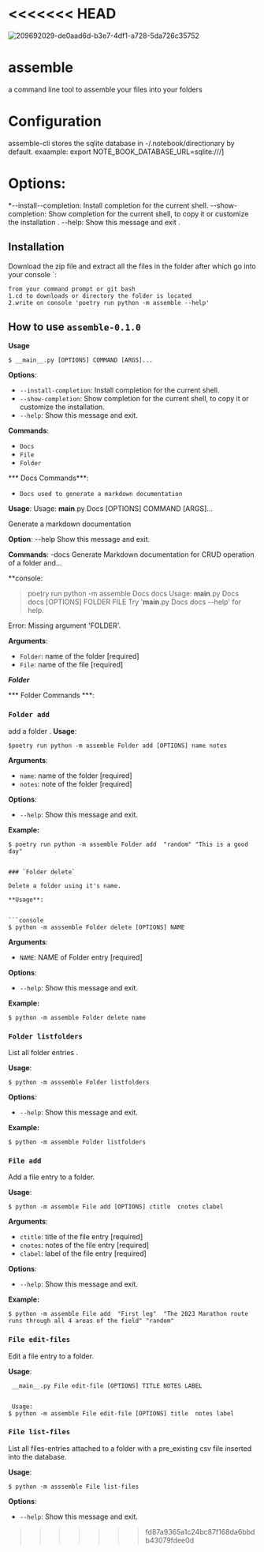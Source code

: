 <<<<<<< HEAD
=======
![209692029-de0aad6d-b3e7-4df1-a728-5da726c35752](https://user-images.githubusercontent.com/116971272/224728373-63da0233-adc6-4429-9c10-b3d98fe6cb13.jpg)
# assemble
a command line tool to assemble your files into your folders 

# Configuration
assemble-cli stores the sqlite database in -/.notebook/directionary by default.
exaample:
export NOTE_BOOK_DATABASE_URL=sqlite:///]

# Options:
*--install--completion: Install completion for the current shell.
--show-completion: Show completion for the current shell, to copy it or customize the installation .
--help: Show this message and exit .

## Installation
 Download the zip file and extract all the files in the folder after which go into your console `:


``` console
from your command prompt or git bash 
1.cd to downloads or directory the folder is located
2.write on console 'poetry run python -m assemble --help'
```

## How to use `assemble-0.1.0`
**Usage**
```console
$ __main__.py [OPTIONS] COMMAND [ARGS]...
```

**Options**:
* `--install-completion`: Install completion for the current shell.
* `--show-completion`: Show completion for the current shell, to copy it or customize the installation.
* `--help`: Show this message and exit.


**Commands**:
* `Docs`
* `File`
* `Folder`

*** Docs Commands***:
* `Docs used to generate a markdown documentation`

**Usage**:
Usage: __main__.py Docs [OPTIONS] COMMAND [ARGS]...

  Generate a markdown documentation

**Option**:
  --help  Show this message and exit.

**Commands**:
  -docs  Generate Markdown documentation for CRUD operation of a folder and...

**console:
>poetry run python -m assemble Docs docs
Usage: __main__.py Docs docs [OPTIONS] FOLDER FILE
Try '__main__.py Docs docs --help' for help.

Error: Missing argument 'FOLDER'.

**Arguments**:

* `Folder`: name of the folder  [required]
* `File`: name of the file  [required]


***Folder***

*** Folder Commands ***:
### `Folder add`

add a folder .
**Usage**:

```console
$poetry run python -m assemble Folder add [OPTIONS] name notes
```

**Arguments**:

* `name`: name of the folder  [required]
* `notes`: note of the folder  [required]

**Options**:
* `--help`: Show this message and exit.

**Example:**

```console
$ poetry run python -m assemble Folder add  "random" "This is a good day"


### `Folder delete`

Delete a folder using it's name.

**Usage**:


```console
$ python -m asssemble Folder delete [OPTIONS] NAME
```

**Arguments**:

* `NAME`: NAME of Folder entry  [required]

**Options**:

* `--help`: Show this message and exit.

**Example:**

```console
$ python -m assemble Folder delete name
```


### `Folder listfolders`

List all folder entries .

**Usage**:


```console
$ python -m asssemble Folder listfolders 
```

**Options**:

* `--help`: Show this message and exit.

**Example:**

```console
$ python -m assemble Folder listfolders
```


### `File add`

Add a file entry to a folder.

**Usage**:

```console
$ python -m assemble File add [OPTIONS] ctitle  cnotes clabel
```

**Arguments**:

* `ctitle`: title of the file entry  [required]
* `cnotes`: notes of the file entry  [required]
* `clabel`: label of the file entry  [required]

**Options**:
* `--help`: Show this message and exit.

**Example:**

```console
$ python -m assemble File add  "First leg"  "The 2023 Marathon route runs through all 4 areas of the field" "random"
```


### `File edit-files`

Edit a file entry to a folder.

**Usage**:

```console
 __main__.py File edit-file [OPTIONS] TITLE NOTES LABEL
 
 
 Usage:
$ python -m assemble File edit-file [OPTIONS] title  notes label
```

### `File list-files`

List all files-entries attached to a folder with a pre_existing csv file inserted into the database.

**Usage**:


```console
$ python -m asssemble File list-files 
```

**Options**:

* `--help`: Show this message and exit.
>>>>>>> fd87a9365a1c24bc87f168da6bbdb43079fdee0d
